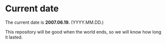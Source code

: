 # Current date

The current date is **2007.06.19.** (YYYY.MM.DD.)

This repository will be good when the world ends, so we will know how long it lasted.